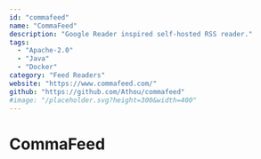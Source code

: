 ```yaml
---
id: "commafeed"
name: "CommaFeed"
description: "Google Reader inspired self-hosted RSS reader."
tags:
  - "Apache-2.0"
  - "Java"
  - "Docker"
category: "Feed Readers"
website: "https://www.commafeed.com/"
github: "https://github.com/Athou/commafeed"
#image: "/placeholder.svg?height=300&width=400"
---
```


# CommaFeed
